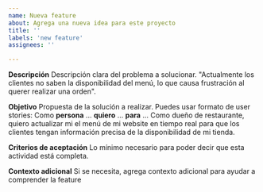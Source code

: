 ```yaml
---
name: Nueva feature
about: Agrega una nueva idea para este proyecto
title: ''
labels: 'new feature'
assignees: ''

---
```


**Descripción**
Descripción clara del problema a solucionar. "Actualmente los clientes no saben la disponibilidad del menú, lo que causa frustración al querer realizar una orden".


**Objetivo**
Propuesta de la solución a realizar. Puedes usar formato de user stories:  Como **persona** ... **quiero** ... **para** ...
Como dueño de restaurante, quiero actualizar mi el menú de mi website en tiempo real para que los clientes tengan información precisa de la disponibilidad de mi tienda. 


**Criterios de aceptación**
Lo mínimo necesario para poder decir que esta actividad está completa.

**Contexto adicional**
Si se necesita, agrega contexto adicional para ayudar a comprender la feature